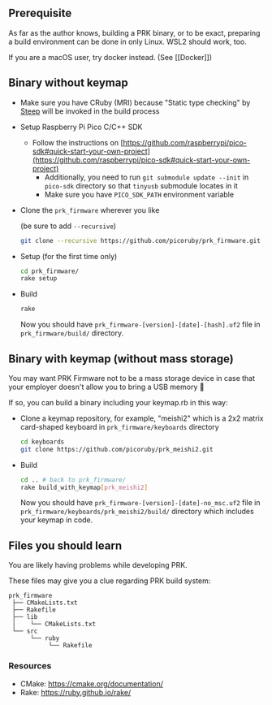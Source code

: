 ## Prerequisite

As far as the author knows, building a PRK binary, or to be exact, preparing a build environment can be done in only Linux. WSL2 should work, too.

If you are a macOS user, try docker instead. (See [[Docker]])

## Binary without keymap

- Make sure you have CRuby (MRI) because "Static type checking" by [Steep](https://github.com/soutaro/steep) will be invoked in the build process

- Setup Raspberry Pi Pico C/C++ SDK

  - Follow the instructions on [https://github.com/raspberrypi/pico-sdk#quick-start-your-own-project](https://github.com/raspberrypi/pico-sdk#quick-start-your-own-project)
    - Additionally, you need to run `git submodule update --init` in `pico-sdk` directory so that `tinyusb` submodule locates in it
    - Make sure you have `PICO_SDK_PATH` environment variable


- Clone the `prk_firmware` wherever you like

    (be sure to add `--recursive`)

    ```sh
    git clone --recursive https://github.com/picoruby/prk_firmware.git
    ```

- Setup (for the first time only)

    ```sh
    cd prk_firmware/
    rake setup
    ```

- Build

    ```sh
    rake
    ```

    Now you should have `prk_firmware-[version]-[date]-[hash].uf2` file in `prk_firmware/build/` directory.

## Binary with keymap (without mass storage)

You may want PRK Firmware not to be a mass storage device in case that your employer doesn't allow you to bring a USB memory 🙈

If so, you can build a binary including your keymap.rb in this way:

- Clone a keymap repository, for example, "meishi2" which is a 2x2 matrix card-shaped keyboard in `prk_firmware/keyboards` directory

    ```sh
    cd keyboards
    git clone https://github.com/picoruby/prk_meishi2.git
    ```

- Build

    ```sh
    cd .. # back to prk_firmware/
    rake build_with_keymap[prk_meishi2]
    ```

    Now you should have `prk_firmware-[version]-[date]-no_msc.uf2` file in `prk_firmware/keyboards/prk_meishi2/build/` directory which includes your keymap in code.

## Files you should learn

You are likely having problems while developing PRK.

These files may give you a clue regarding PRK build system:

```
prk_firmware
 ├── CMakeLists.txt
 ├── Rakefile
 ├── lib
 │    └── CMakeLists.txt
 └── src
      └── ruby
           └── Rakefile
```

### Resources

- CMake: https://cmake.org/documentation/
- Rake: https://ruby.github.io/rake/

